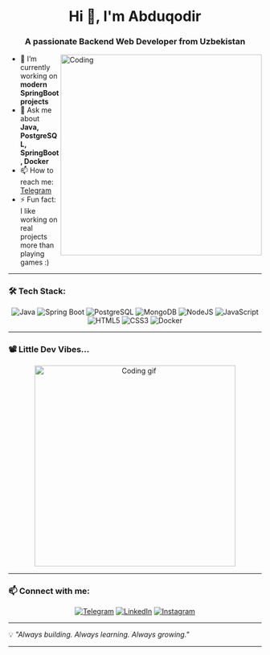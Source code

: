 <h1 align="center">Hi 👋, I'm Abduqodir</h1>
<h3 align="center">A passionate Backend Web Developer from Uzbekistan</h3>

<img align="right" alt="Coding" width="400" src="https://media.giphy.com/media/qgQUggAC3Pfv687qPC/giphy.gif">

- 🔭 I’m currently working on **modern SpringBoot projects**
- 💬 Ask me about **Java, PostgreSQL, SpringBoot, Docker**
- 📫 How to reach me: [Telegram](https://t.me/dasturch1_Oken)
- ⚡ Fun fact: I like working on real projects more than playing games :)

---

### 🛠️ Tech Stack:
<div align="center">
  
![Java](https://img.shields.io/badge/Java-007396?logo=java&logoColor=white&style=for-the-badge)
![Spring Boot](https://img.shields.io/badge/Spring_Boot-6DB33F?logo=spring-boot&logoColor=white&style=for-the-badge)
![PostgreSQL](https://img.shields.io/badge/PostgreSQL-4169E1?logo=postgresql&logoColor=white&style=for-the-badge)
![MongoDB](https://img.shields.io/badge/MongoDB-4EA94B?logo=mongodb&logoColor=white&style=for-the-badge)
![NodeJS](https://img.shields.io/badge/Node.js-339933?logo=nodedotjs&logoColor=white&style=for-the-badge)
![JavaScript](https://img.shields.io/badge/JavaScript-F7DF1E?logo=javascript&logoColor=black&style=for-the-badge)
![HTML5](https://img.shields.io/badge/HTML5-E34F26?logo=html5&logoColor=white&style=for-the-badge)
![CSS3](https://img.shields.io/badge/CSS3-1572B6?logo=css3&logoColor=white&style=for-the-badge)
![Docker](https://img.shields.io/badge/Docker-2496ED?logo=docker&logoColor=white&style=for-the-badge)

</div>

---

### 📽️ Little Dev Vibes...

<p align="center">
  <img src="https://media.giphy.com/media/qgQUggAC3Pfv687qPC/giphy.gif" width="400" alt="Coding gif" />
</p>

---

### 📫 Connect with me:
<div align="center">

[![Telegram](https://img.shields.io/badge/Telegram-2CA5E0?style=for-the-badge&logo=telegram&logoColor=white)](https://t.me/dasturch1_Oken)
[![LinkedIn](https://img.shields.io/badge/LinkedIn-blue?style=for-the-badge&logo=linkedin&logoColor=white)](https://www.linkedin.com/in/abduqodir-zuvaydullayev-638310312/)
[![Instagram](https://img.shields.io/badge/Instagram-E4405F?style=for-the-badge&logo=instagram&logoColor=white)](https://www.instagram.com/dasturch1_oken?igsh=eWludTAwczFlMTRv)

</div>

---

💡 *"Always building. Always learning. Always growing."*

---
